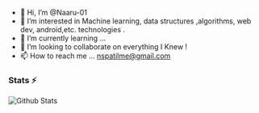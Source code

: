 - 👋 Hi, I’m @Naaru-01 
- 👀 I’m interested in Machine learning, data structures ,algorithms, web dev, android,etc. technologies .
- 🌱 I’m currently learning ...
- 💞️ I’m looking to collaborate on everything I Knew !
- 📫 How to reach me ...  nspatilme@gmail.com

<!---
Naaru-01/Naaru-01 is a ✨ special ✨ repository because its `README.md` (this file) appears on your GitHub profile.
You can click the Preview link to take a look at your changes.
--->


### Stats ⚡️

![Github Stats](https://readmestats.vercel.app/api?username=Naaru-01&show_icons=true&title_color=333&icon_color=333&count_private=true&include_all_commits=true)

